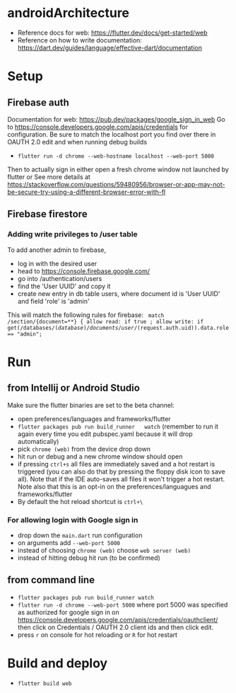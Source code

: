 # androidArchitecture

- Reference docs for web: https://flutter.dev/docs/get-started/web
- Reference on how to write documentation: https://dart.dev/guides/language/effective-dart/documentation

# Setup
## Firebase auth
Documentation for web: https://pub.dev/packages/google_sign_in_web
Go to https://console.developers.google.com/apis/credentials for configuration.
Be sure to match the localhost port you find over there in OAUTH 2.0 edit and when running debug builds 
- `flutter run -d chrome --web-hostname localhost --web-port 5000`

Then to actually sign in either open a fresh chrome window not launched by flutter 
   or
See more details at https://stackoverflow.com/questions/59480956/browser-or-app-may-not-be-secure-try-using-a-different-browser-error-with-fl

## Firebase firestore
### Adding write privileges to /user table
 To add another admin to firebase,
- log in with the desired user
- head to https://console.firebase.google.com/
- go into /authentication/users
- find the 'User UUID' and copy it
- create new entry in db table users, where document id is 'User UUID' and field 'role' is 'admin'

This will match the following rules for firebase:
<code>
    match /section/{document=**}  {
      allow read: if true ;
      allow write: if get(/databases/$(database)/documents/user/$(request.auth.uid)).data.role == "admin";
</code>

# Run
## from Intellij or Android Studio
Make sure the flutter binaries are set to the beta channel: 
- open preferences/languages and frameworks/flutter
- `flutter packages pub run build_runner   watch` (remember to run it again every time you edit pubspec.yaml because it will drop automatically)
- pick `chrome (web)` from the device drop down
- hit run or debug and a new chrome window should open
- if pressing `ctrl+s` all files are immediately saved and a hot restart is triggered (you can also do that by pressing the floppy disk icon to save all). Note that if the IDE auto-saves all files it won't trigger a hot restart. Note also that this is an opt-in on the preferences/languagues and frameworks/flutter
- By default the hot reload shortcut is `ctrl+\`
 
### For allowing login with Google sign in
- drop down the `main.dart` run configuration
- on arguments add `--web-port 5000`
- instead of choosing `chrome (web)` choose `web server (web)`
- instead of hitting debug hit run (to be confirmed)

## from command line 
- `flutter packages pub run build_runner watch`
- `flutter run -d chrome --web-port 5000` where port 5000 was specified as authorized for google sign in on https://console.developers.google.com/apis/credentials/oauthclient/  then click on Credentials / OAUTH 2.0 client ids and then click edit.
- press `r` on console for hot reloading or `R` for hot restart

# Build and deploy
- `flutter build web`